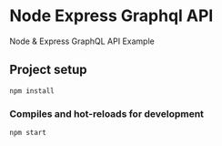 # Node Express Graphql API
Node & Express GraphQL API Example

## Project setup
```
npm install
```

### Compiles and hot-reloads for development
```
npm start
```